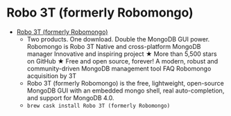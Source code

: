 # Robo 3T (formerly Robomongo)
- [Robo 3T (formerly Robomongo)](https://robomongo.org/)
  -  Two products. One download. Double the MongoDB GUI power. Robomongo is Robo 3T Native and cross-platform MongoDB manager Innovative and inspiring project ★ More than 5,500 stars on GitHub ★ Free and open source, forever! A modern, robust and community-driven MongoDB management tool  FAQ Robomongo acquisition by 3T
  - Robo 3T (formerly Robomongo) is the free, lightweight, open-source MongoDB GUI with an embedded mongo shell, real auto-completion, and support for MongoDB 4.0.
  - `brew cask install Robo 3T (formerly Robomongo)`
